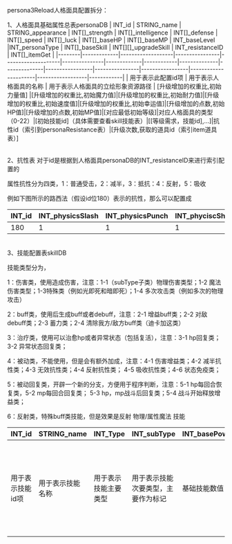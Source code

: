 persona3Reload人格面具配置拆分：

1、人格面具基础属性总表personaDB
| INT_id | STRING_name | STRING_appearance | INT[]_strength | INT[]_intelligence | INT[]_defense | INT[]_speed | INT[]_luck | INT[]_baseHP | INT[]_baseMP | INT_baseLevel |INT_personaType | INT[]_baseSkill | INT[][]_upgradeSkill | INT_resistanceID | INT[]_itemGet |
|--------|-------------|-------------------|----------------|--------------------|---------------|-------------|------------|--------------|--------------|-----------------|----------------|-----------------|----------------------|------------------|------------|
| 用于表示此配置id项 | 用于表示人格面具的名称 | 用于表示人格面具的立绘形象资源路径 | [升级增加的权重比,初始力量值] |[升级增加的权重比,初始魔力值]|[升级增加的权重比,初始耐力值]|[升级增加的权重比,初始速度值]|[升级增加的权重比,初始幸运值]|[升级增加的点数,初始HP值]|[升级增加的点数,初始MP值]|[对应最低初始等级]|对应人格面具的类型（0-22）|[初始技能id]（具体需要查看skill技能表）|[[等级需求，技能id],...]|抗性id（索引到personaResistance表）|[升级次数,获取的道具id（索引item道具表）]

\
 2、抗性表
对于id是根据到人格面具personaDB的INT_resistanceID来进行索引配置的 

属性抗性分为四类，1：普通受击，2：减半，3：抵抗：4：反射，5：吸收

例如下图所示的路西法（假设id位180）表示的抗性，那么可以配置成

| INT_id | INT_physicsSlash | INT_physicsPunch | INT_phyciscShoot | INT_fire | INT_ice | INT_bolt | INT_wind | INT_dark | INT_light|
|--------|-------------------|-----------------|------------------|----------|---------|----------|----------|----------|----------|
|180     | 1|1|1|5|1|5|1|1|4|

\
3、技能配置表skillDB

技能类型分为，

1：伤害类，使用造成伤害，注意：1-1（subType子类）物理伤害类型；1-2 魔法伤害类型；1-3特殊类（例如光即死和暗即死）；1-4 多次攻击类（例如多次的物理攻击）

2：buff类，使用后生成buff或者debuff，注意：2-1 增益buff类；2-2 对敌debuff类；2-3 蓄力类；2-4 清除我方/敌方buff类（迪卡加这类）

3：治疗类，使用可以治愈hp或者异常状态（包括复活），注意：3-1 hp回复类；3-2 异常状态回复类；

4：被动类，不能使用，但是会有额外加成，注意：4-1 伤害增益类；4-2 减半抗性类；4-3 无效抗性类；4-4 反射抗性类； 4-5 吸收抗性类；4-6 状态免疫类； 

5：被动回复类，开辟一个新的分支，方便用于程序判断，注意：5-1 hp每回合恢复类，5-2 mp每回合回复类； 5-3 hp，mp战斗后回复类；5-4 战斗开始释放增益类；

6：反射类，特殊buff类技能，但是效果是反射 物理/属性魔法 技能 

| INT_id | STRING_name | INT_Type |INT_subType| INT_basePower | INT_status | INT_element | INT_attribute|INT_costPower | INT_effectObject | INT_turn |INT[]_extra| STRING_performance | STRING_icon |
|---------------|----------|-----------|---------------|------------|-------------|----------|-----------|--------------------|---------|-------|-------|----|----|
|用于表示技能id项|用于表示技能名称|用于表示技能主要类型|用于表示技能次要类型，主要作为标记|基础技能数值|给予异常状态|给予的对象属性增减，根据能力分为次要的5种|作用对象，分为5种（己方单体，己方全体，敌方单体，敌方全体，敌我全体）|持续回合（2,6类型适用）|额外字段，这个会根据主类子类结合提供数值参考，用于处理一些特殊逻辑，例如buff类到底是增加还是减少，或者清除buff到底是哪些buff作用|技能表现展现特效资源路径|技能icon
